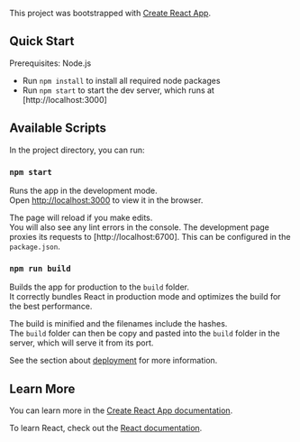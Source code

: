 This project was bootstrapped with [Create React App](https://github.com/facebook/create-react-app).

## Quick Start
Prerequisites: Node.js

- Run `npm install` to install all required node packages
- Run `npm start` to start the dev server, which runs at [http://localhost:3000]

## Available Scripts

In the project directory, you can run:

### `npm start`

Runs the app in the development mode.<br>
Open [http://localhost:3000](http://localhost:3000) to view it in the browser.

The page will reload if you make edits.<br>
You will also see any lint errors in the console.
The development page proxies its requests to [http://localhost:6700]. This can be configured in the `package.json`.

### `npm run build`

Builds the app for production to the `build` folder.<br>
It correctly bundles React in production mode and optimizes the build for the best performance.

The build is minified and the filenames include the hashes.<br>
The `build` folder can then be copy and pasted into the `build` folder in the server, which will serve it from its port.

See the section about [deployment](https://facebook.github.io/create-react-app/docs/deployment) for more information.

## Learn More

You can learn more in the [Create React App documentation](https://facebook.github.io/create-react-app/docs/getting-started).

To learn React, check out the [React documentation](https://reactjs.org/).

